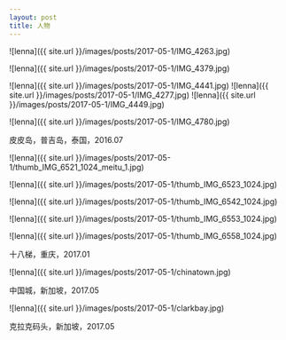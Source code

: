 ```yaml
---
layout: post
title: 人物
---
```



<!--<img class="inline pull-right" src="/images/posts/IMG_4263.jpg" alt="1" />-->



![lenna]({{ site.url }}/images/posts/2017-05-1/IMG_4263.jpg)

![lenna]({{ site.url }}/images/posts/2017-05-1/IMG_4379.jpg)

![lenna]({{ site.url }}/images/posts/2017-05-1/IMG_4441.jpg)
![lenna]({{ site.url }}/images/posts/2017-05-1/IMG_4277.jpg)
![lenna]({{ site.url }}/images/posts/2017-05-1/IMG_4449.jpg)

![lenna]({{ site.url }}/images/posts/2017-05-1/IMG_4780.jpg)

<p>
皮皮岛，普吉岛，泰国，2016.07
</p>

![lenna]({{ site.url }}/images/posts/2017-05-1/thumb_IMG_6521_1024_meitu_1.jpg)


![lenna]({{ site.url }}/images/posts/2017-05-1/thumb_IMG_6523_1024.jpg)

![lenna]({{ site.url }}/images/posts/2017-05-1/thumb_IMG_6542_1024.jpg)

![lenna]({{ site.url }}/images/posts/2017-05-1/thumb_IMG_6553_1024.jpg)

![lenna]({{ site.url }}/images/posts/2017-05-1/thumb_IMG_6558_1024.jpg)

<p>
十八梯，重庆，2017.01
</p>
![lenna]({{ site.url }}/images/posts/2017-05-1/chinatown.jpg)
<p>
中国城，新加坡，2017.05
</p>

![lenna]({{ site.url }}/images/posts/2017-05-1/clarkbay.jpg)

<p>
克拉克码头，新加坡，2017.05
</p>
